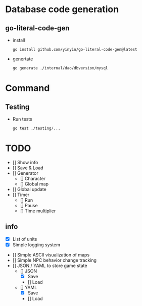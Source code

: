 # Database code generation

## go-literal-code-gen

- install
    
    ```
    go install github.com/yinyin/go-literal-code-gen@latest
    ```
    
- genertate
    
    ```
    go generate ./internal/dao/dbversion/mysql
    ```

# Command

## Testing

- Run tests

    ```
    go test ./testing/...
    ```

# TODO

- [] Show info
- [] Save & Load
- [] Generator
    - [] Character
    - [] Global map
- [] Global update
- [] Timer
    - [] Run
    - [] Pause
    - [] Time multiplier

## info

- [x] List of units
- [x] Simple logging system
- [] Simple ASCII visualization of maps
- [] Simple NPC behavior change tracking
- [] JSON / YAML to store game state
    - [] JSON
        - [x] Save
        - [] Load
    - [] YAML
        - [x] Save
        - [] Load
